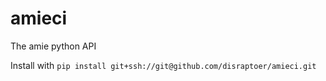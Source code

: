 # amieci
The amie python API

Install with 
`pip install git+ssh://git@github.com/disraptoer/amieci.git`
